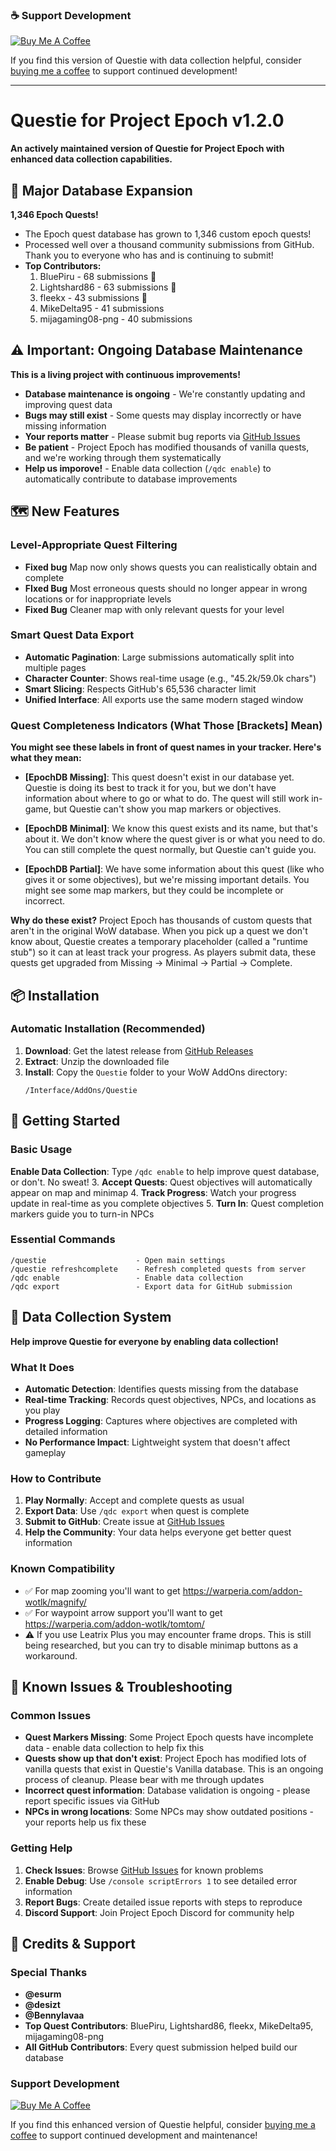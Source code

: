 ### ☕ Support Development
[![Buy Me A Coffee](https://img.shields.io/badge/Buy%20Me%20A%20Coffee-Support%20Development-orange?style=for-the-badge&logo=buy-me-a-coffee)](https://buymeacoffee.com/trav346)

If you find this version of Questie with data collection helpful, consider [buying me a coffee](https://buymeacoffee.com/trav346) to support continued development!

---

# Questie for Project Epoch v1.2.0

**An actively maintained version of Questie for Project Epoch with enhanced data collection capabilities.**

## 🎯 Major Database Expansion
**1,346 Epoch Quests!**
- The Epoch quest database has grown to 1,346 custom epoch quests!
- Processed well over a thousand community submissions from GitHub. Thank you to everyone who has and is continuing to submit!
- **Top Contributors:**
  1. BluePiru - 68 submissions 🥇
  2. Lightshard86 - 63 submissions 🥈
  3. fleekx - 43 submissions 🥉
  4. MikeDelta95 - 41 submissions
  5. mijagaming08-png - 40 submissions

## ⚠️ Important: Ongoing Database Maintenance
**This is a living project with continuous improvements!**
- **Database maintenance is ongoing** - We're constantly updating and improving quest data
- **Bugs may still exist** - Some quests may display incorrectly or have missing information
- **Your reports matter** - Please submit bug reports via [GitHub Issues](https://github.com/trav346/Questie-Epoch/releases/latest)
- **Be patient** - Project Epoch has modified thousands of vanilla quests, and we're working through them systematically
- **Help us imporove!** - Enable data collection (`/qdc enable`) to automatically contribute to database improvements

## 🗺️ New Features

### Level-Appropriate Quest Filtering
- **Fixed bug** Map now only shows quests you can realistically obtain and complete
- **FIxed Bug** Most erroneous quests should no longer appear in wrong locations or for inappropriate levels
- **Fixed Bug** Cleaner map with only relevant quests for your level

### Smart Quest Data Export
- **Automatic Pagination**: Large submissions automatically split into multiple pages
- **Character Counter**: Shows real-time usage (e.g., "45.2k/59.0k chars")
- **Smart Slicing**: Respects GitHub's 65,536 character limit
- **Unified Interface**: All exports use the same modern staged window

### Quest Completeness Indicators (What Those [Brackets] Mean)
**You might see these labels in front of quest names in your tracker. Here's what they mean:**

- **[EpochDB Missing]**: This quest doesn't exist in our database yet. Questie is doing its best to track it for you, but we don't have information about where to go or what to do. The quest will still work in-game, but Questie can't show you map markers or objectives.

- **[EpochDB Minimal]**: We know this quest exists and its name, but that's about it. We don't know where the quest giver is or what you need to do. You can still complete the quest normally, but Questie can't guide you.

- **[EpochDB Partial]**: We have some information about this quest (like who gives it or some objectives), but we're missing important details. You might see some map markers, but they could be incomplete or incorrect.

**Why do these exist?** Project Epoch has thousands of custom quests that aren't in the original WoW database. When you pick up a quest we don't know about, Questie creates a temporary placeholder (called a "runtime stub") so it can at least track your progress. As players submit data, these quests get upgraded from Missing → Minimal → Partial → Complete.

## 📦 Installation

### **Automatic Installation (Recommended)**
1. **Download**: Get the latest release from [GitHub Releases](https://github.com/trav346/Questie-Epoch/releases)
2. **Extract**: Unzip the downloaded file
3. **Install**: Copy the `Questie` folder to your WoW AddOns directory:
   ```
   /Interface/AddOns/Questie
   ```

## 🚀 Getting Started

### **Basic Usage**
**Enable Data Collection**: Type `/qdc enable` to help improve quest database, or don't. No sweat!
3. **Accept Quests**: Quest objectives will automatically appear on map and minimap
4. **Track Progress**: Watch your progress update in real-time as you complete objectives
5. **Turn In**: Quest completion markers guide you to turn-in NPCs

### **Essential Commands**
```
/questie                    - Open main settings
/questie refreshcomplete    - Refresh completed quests from server
/qdc enable                 - Enable data collection 
/qdc export                 - Export data for GitHub submission
```

## 🔧 Data Collection System

**Help improve Questie for everyone by enabling data collection!**

### **What It Does**
- **Automatic Detection**: Identifies quests missing from the database
- **Real-time Tracking**: Records quest objectives, NPCs, and locations as you play
- **Progress Logging**: Captures where objectives are completed with detailed information
- **No Performance Impact**: Lightweight system that doesn't affect gameplay

### **How to Contribute**
1. **Play Normally**: Accept and complete quests as usual
2. **Export Data**: Use `/qdc export` when quest is complete
3. **Submit to GitHub**: Create issue at [GitHub Issues](https://github.com/trav346/Questie/issues)
4. **Help the Community**: Your data helps everyone get better quest information

### **Known Compatibility**
- ✅ For map zooming you'll want to get https://warperia.com/addon-wotlk/magnify/
- ✅ For waypoint arrow support you'll want to get https://warperia.com/addon-wotlk/tomtom/
- ⚠️ If you use Leatrix Plus you may encounter frame drops. This is still being researched, but you can try to disable minimap buttons as a workaround.

## 🐛 Known Issues & Troubleshooting

### **Common Issues**
- **Quest Markers Missing**: Some Project Epoch quests have incomplete data - enable data collection to help fix this
- **Quests show up that don't exist**: Project Epoch has modified lots of vanilla quests that exist in Questie's Vanilla database. This is an ongoing process of cleanup. Please bear with me through updates
- **Incorrect quest information**: Database validation is ongoing - please report specific issues via GitHub
- **NPCs in wrong locations**: Some NPCs may show outdated positions - your reports help us fix these

### **Getting Help**
1. **Check Issues**: Browse [GitHub Issues](https://github.com/trav346/Questie/issues) for known problems
2. **Enable Debug**: Use `/console scriptErrors 1` to see detailed error information  
3. **Report Bugs**: Create detailed issue reports with steps to reproduce
4. **Discord Support**: Join Project Epoch Discord for community help


## 🙏 Credits & Support

### **Special Thanks**
- **@esurm**
- **@desizt**
- **@Bennylavaa**
- **Top Quest Contributors**: BluePiru, Lightshard86, fleekx, MikeDelta95, mijagaming08-png
- **All GitHub Contributors**: Every quest submission helped build our database

### **Support Development**
[![Buy Me A Coffee](https://img.shields.io/badge/Buy%20Me%20A%20Coffee-Support%20Development-orange?style=for-the-badge&logo=buy-me-a-coffee)](https://buymeacoffee.com/trav346)

If you find this enhanced version of Questie helpful, consider [buying me a coffee](https://buymeacoffee.com/trav346) to support continued development and maintenance!